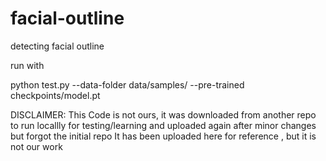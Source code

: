 # facial-outline
detecting facial outline

run with 

python test.py --data-folder data/samples/ --pre-trained checkpoints/model.pt

DISCLAIMER:
This Code is not ours, it was downloaded from another repo to run locallly for testing/learning and uploaded again after minor changes but forgot the initial repo
It has been uploaded here for reference , but it is not our work
